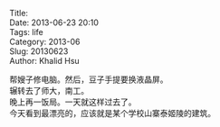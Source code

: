 Title:   
Date: 2013-06-23 20:10  
Tags: life  
Category: 2013-06  
Slug:  20130623   
Author: Khalid Hsu  
  
帮嫂子修电脑。然后，豆子手提要换液晶屏。  
辗转去了师大，南工。  
晚上再一饭局。一天就这样过去了。  
今天看到最漂亮的，应该就是某个学校山寨泰姬陵的建筑。  
  
  
  
  
  
